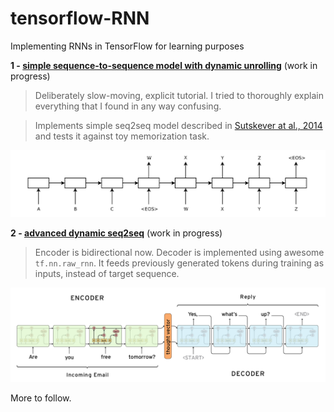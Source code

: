 # tensorflow-RNN
Implementing RNNs in TensorFlow for learning purposes

**1 - [simple sequence-to-sequence model with dynamic unrolling](1-seq2seq.ipynb)** (work in progress)
> Deliberately slow-moving, explicit tutorial. I tried to thoroughly explain everything that I found in any way confusing.

> Implements simple seq2seq model described in [Sutskever at al., 2014](https://arxiv.org/abs/1409.3215) and tests it against toy memorization task.

![1-seq2seq](pictures/1-seq2seq.png)

**2 - [advanced dynamic seq2seq](2-seq2seq-advanced.ipynb)** (work in progress)
> Encoder is bidirectional now. Decoder is implemented using awesome `tf.nn.raw_rnn`. It feeds previously generated tokens during training as inputs, instead of target sequence.

![2-seq2seq-feed-previous](pictures/2-seq2seq-feed-previous.png)

More to follow.
